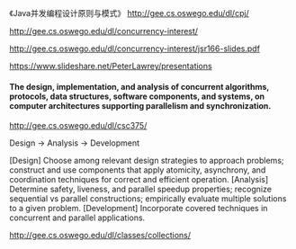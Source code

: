《Java并发编程设计原则与模式》
http://gee.cs.oswego.edu/dl/cpj/


http://gee.cs.oswego.edu/dl/concurrency-interest/

http://gee.cs.oswego.edu/dl/concurrency-interest/jsr166-slides.pdf

https://www.slideshare.net/PeterLawrey/presentations

#### The design, implementation, and analysis of concurrent algorithms, protocols, data structures, software components, and systems, on computer architectures supporting parallelism and synchronization.
http://gee.cs.oswego.edu/dl/csc375/

Design -> Analysis -> Development

[Design] Choose among relevant design strategies to approach problems; construct and use components that apply atomicity, asynchrony, and coordination techniques for correct and efficient operation.
[Analysis] Determine safety, liveness, and parallel speedup properties; recognize sequential vs parallel constructions; empirically evaluate multiple solutions to a given problem.
[Development] Incorporate covered techniques in concurrent and parallel applications.

http://gee.cs.oswego.edu/dl/classes/collections/